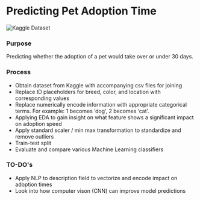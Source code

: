 # Predicting Pet Adoption Time
![Kaggle Dataset](https://www.kaggle.com/c/petfinder-adoption-prediction/data)

### Purpose 
Predicting whether the adoption of a pet would take over or under 30 days.

### Process
- Obtain dataset from Kaggle with accompanying csv files for joining 
- Replace ID placeholders for breed, color, and location with corresponding values
- Replace numerically encode information with appropriate categorical terms. For example: 1 becomes ‘dog’, 2 becomes ‘cat’.
- Applying EDA to gain insight on what feature shows a significant impact on adoption speed
- Apply standard scaler / min max  transformation to standardize and remove outliers 
- Train-test split
- Evaluate and compare various Machine Learning classifiers

### TO-DO's
- Apply NLP to description field to vectorize and encode impact on adoption times
- Look into how computer vison (CNN) can improve model predictions 

